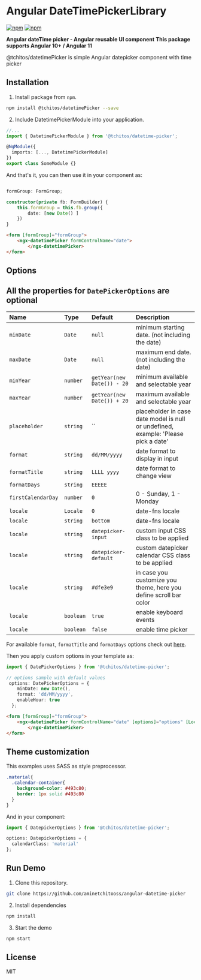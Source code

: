 Angular DateTimePickerLibrary
========================

[![npm](https://img.shields.io/npm/v/@tchitos/datetime-picker.svg?maxAge=2592000?style=flat-square)](https://www.npmjs.com/package/@tchitos/datetime-picker)
[![npm](https://img.shields.io/npm/dm/@tchitos/datetime-picker.svg)](https://www.npmjs.com/package/@tchitos/datetime-picker)

**Angular dateTime picker - Angular reusable UI component**
**This package supports Angular 10+ / Angular 11**

@tchitos/datetimePicker is simple Angular datepicker component with time picker

## Installation

1. Install package from `npm`.

```sh
npm install @tchitos/datetimePicker --save
```

2. Include DatetimePickerModule into your application.

```ts
//...
import { DatetimePickerModule } from '@tchitos/datetime-picker';

@NgModule({
  imports: [..., DatetimePickerModule] 
})
export class SomeModule {}
```

And that's it, you can then use it in your component as:

```ts

formGroup: FormGroup;

constructor(private fb: FormBuilder) {
    this.formGroup = this.fb.group({
        date: [new Date() ] 
    })
}
```

```html
<form [formGroup]="formGroup">
    <ngx-datetimePicker formControlName="date">
        </ngx-datetimePicker>
</form>
```

## Options

All the properties for `DatePickerOptions` are optional
-------
|Name|Type|Default|Description|
|:--- |:--- |:--- |:--- |
|`minDate`|`Date`|`null`| minimum starting date. (not including the date) |
|`maxDate`|`Date`|`null`| maximum end date. (not including the date) |
|`minYear`|`number`|`getYear(new Date()) - 20`| minimum available and selectable year |
|`maxYear`|`number`|`getYear(new Date()) + 20`| maximum available and selectable year |
|`placeholder`|`string`|``| placeholder in case date model is null or undefined, example: 'Please pick a date' |
|`format`|`string`|`dd/MM/yyyy`|  date format to display in input |
|`formatTitle`|`string`|`LLLL yyyy`|  date format to change view |
|`formatDays`|`string`|`EEEEE`|    |
|`firstCalendarDay`|`number`|`0`|  0 - Sunday, 1 - Monday |
|`locale`|`Locale`|`0`|  date-fns locale|
|`locale`|`string`|`bottom`|  date-fns locale|
|`locale`|`string`|`datepicker-input`| custom input CSS class to be applied |
|`locale`|`string`|`datepicker-default`| custom datepicker calendar CSS class to be applied |
|`locale`|`string`|`#dfe3e9`| in case you customize you theme, here you define scroll bar color |
|`locale`|`boolean`|`true`| enable keyboard events |
|`locale`|`boolean`|`false`| enable time picker |

For available `format`, `formatTitle` and `formatDays` options check out [here](https://date-fns.org/docs/format).

Then you apply custom options in your template as:

```ts
import { DatePickerOptions } from '@tchitos/datetime-picker';

// options sample with default values
 options: DatePickerOptions = {
    minDate: new Date(),
    format: 'dd/MM/yyyy',
    enableHour: true
  };
```
 

```html
<form [formGroup]="formGroup">
    <ngx-datetimePicker formControlName="date" [options]="options" [LocalTimeZone]="localTimeZone">
        </ngx-datetimePicker>
</form>
```

## Theme customization

This examples uses SASS as style preprocessor.

```scss
.material{
  .calendar-container{
    background-color: #493c80;
    border: 1px solid #493c80
  }
}
```

And in your component:

```ts
import { DatepickerOptions } from '@tchitos/datetime-picker';

options: DatepickerOptions = {
  calendarClass: 'material' 
};
```

## Run Demo

1. Clone this repository.

```sh
git clone https://github.com/aminetchitooss/angular-datetime-picker
```

2. Install dependencies

```sh
npm install
```

3. Start the demo

```sh
npm start
```

## License

MIT
